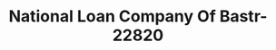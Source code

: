 ---
f_zip-code: 71220
f_state-code: LA
title: National Loan Company Of Bastr-22820
f_phone: 318-283-3000
f_city-only: Bastrop
f_address: 115 S Franklin Street Bastrop
f_location-unique-id: '22820'
slug: national-loan-company-of-bastr-22820
updated-on: '2024-05-30T13:46:58.046Z'
created-on: '2024-05-30T13:36:59.803Z'
published-on: '2024-05-30T13:54:32.469Z'
f_city-state: cms/city/bastrop-la.md
f_company: cms/company/national-loan-company-of-bastr.md
f_state: cms/state/louisiana.md
layout: '[payday-loan].html'
tags: payday-loan
---